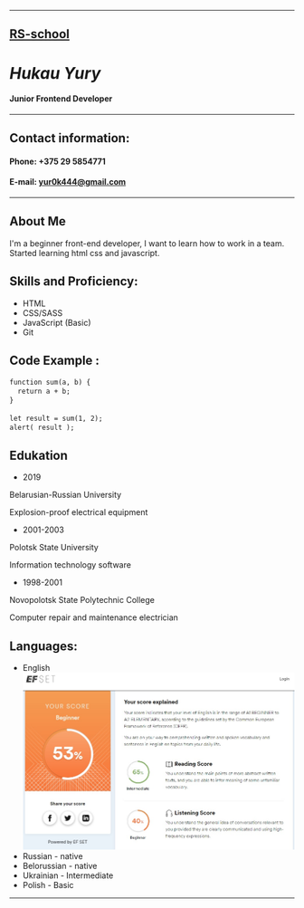 ------
[RS-school](https://github.com/yur0k44/rsschool-cv/edit/gh-pages/cv.md "УРА")
------
# _Hukau Yury_


#### Junior Frontend Developer
-------
## Contact information:


#### Phone: +375 29 5854771


#### E-mail: yur0k444@gmail.com
-----
## About Me


I'm a beginner front-end developer, I want to learn how to work in a team. Started learning html css and javascript.
## Skills and Proficiency:
* HTML
* CSS/SASS
* JavaScript (Basic)
* Git
## Code Example :
```
function sum(a, b) {
  return a + b;
}

let result = sum(1, 2);
alert( result );

```
## Edukation
* 2019


Belarusian-Russian University


Еxplosion-proof electrical equipment


* 2001-2003


Polotsk State University


Information technology software


* 1998-2001


Novopolotsk State Polytechnic College


Сomputer repair and maintenance electrician
## Languages:
* English
![eng](https://github.com/yur0k44/sitesafona-/blob/main/img/eng.jpg "eng")
* Russian - native
* Belorussian - native
* Ukrainian - Intermediate
* Polish - Basic
-----
